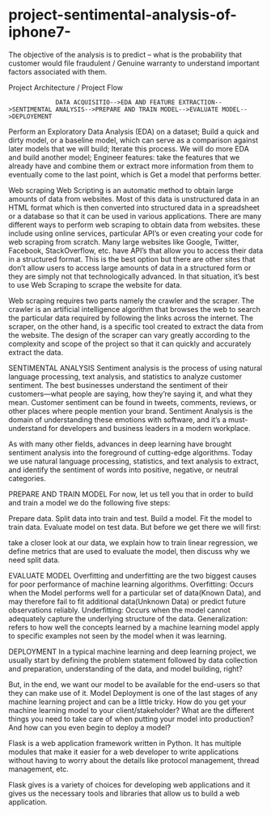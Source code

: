 # project-sentimental-analysis-of-iphone7-
The objective of the analysis is to predict – what is the probability that customer would file fraudulent  / Genuine warranty to understand important factors associated with them.

Project Architecture / Project Flow

                 DATA ACQUISITIO-->EDA AND FEATURE EXTRACTION-->SENTIMENTAL ANALYSIS-->PREPARE AND TRAIN MODEL-->EVALUATE MODEL-->DEPLOYEMENT
                
Perform an Exploratory Data Analysis (EDA) on a dataset;
Build a quick and dirty model, or a baseline model, which can serve as a comparison against later models that we will build;
Iterate this process. We will do more EDA and build another model;
Engineer features: take the features that we already have and combine them or extract more information from them to eventually come to the last point, which is
Get a model that performs better.

Web scraping
Web Scripting is an automatic method to obtain large amounts of data from websites. Most of this data is unstructured data in an HTML format which is then converted into structured data in a spreadsheet or a database so that it can be used in various applications. There are many different ways to perform web scraping to obtain data from websites. these include using online services, particular API’s or even creating your code for web scraping from scratch. Many large websites like Google, Twitter, Facebook, StackOverflow, etc. have API’s that allow you to access their data in a structured format. This is the best option but there are other sites that don’t allow users to access large amounts of data in a structured form or they are simply not that technologically advanced. In that situation, it’s best to use Web Scraping to scrape the website for data.

Web scraping requires two parts namely the crawler and the scraper. The crawler is an artificial intelligence algorithm that browses the web to search the particular data required by following the links across the internet. The scraper, on the other hand, is a specific tool created to extract the data from the website. The design of the scraper can vary greatly according to the complexity and scope of the project so that it can quickly and accurately extract the data.

SENTIMENTAL ANALYSIS
Sentiment analysis is the process of using natural language processing, text analysis, and statistics to analyze customer sentiment. The best businesses understand the sentiment of their customers—what people are saying, how they’re saying it, and what they mean. Customer sentiment can be found in tweets, comments, reviews, or other places where people mention your brand. Sentiment Analysis is the domain of understanding these emotions with software, and it’s a must-understand for developers and business leaders in a modern workplace.

As with many other fields, advances in deep learning have brought sentiment analysis into the foreground of cutting-edge algorithms. Today we use natural language processing, statistics, and text analysis to extract, and identify the sentiment of words into positive, negative, or neutral categories.

PREPARE AND TRAIN MODEL
For now, let us tell you that in order to build and train a model we do the following five steps:

Prepare data.
Split data into train and test.
Build a model.
Fit the model to train data.
Evaluate model on test data.
But before we get there we will first:

take a closer look at our data,
we explain how to train linear regression,
we define metrics that are used to evaluate the model,
then discuss why we need split data.

EVALUATE MODEL
Overfitting and underfitting are the two biggest causes for poor performance of machine learning algorithms.
Overfitting: Occurs when the Model performs well for a particular set of data(Known Data), and may therefore fail to fit additional data(Unknown Data) or predict future observations reliably.
Underfitting: Occurs when the model cannot adequately capture the underlying structure of the data.
Generalization: refers to how well the concepts learned by a machine learning model apply to specific examples not seen by the model when it was learning.

DEPLOYMENT
In a typical machine learning and deep learning project, we usually start by defining the problem statement followed by data collection and preparation, understanding of the data, and model building, right?

But, in the end, we want our model to be available for the end-users so that they can make use of it. Model Deployment is one of the last stages of any machine learning project and can be a little tricky. How do you get your machine learning model to your client/stakeholder? What are the different things you need to take care of when putting your model into production? And how can you even begin to deploy a model?

Flask is a web application framework written in Python. It has multiple modules that make it easier for a web developer to write applications without having to worry about the details like protocol management, thread management, etc.

Flask gives is a variety of choices for developing web applications and it gives us the necessary tools and libraries that allow us to build a web application.
                 
  
